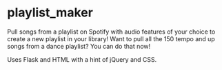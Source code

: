 # playlist_maker

Pull songs from a playlist on Spotify with audio features of your choice to create a new playlist in your library! Want 
to pull all the 150 tempo and up songs from a dance playlist? You can do that now!

Uses Flask and HTML with a hint of jQuery and CSS. 
